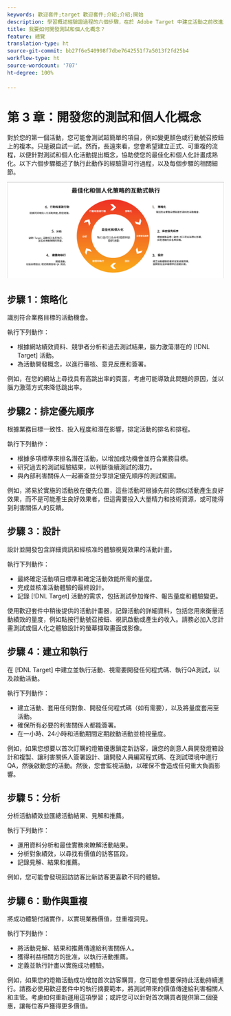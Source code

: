 ```yaml
---
keywords: 歡迎套件;target 歡迎套件;介紹;介紹;開始
description: 學習概述經驗證過程的六個步驟，在於 Adobe Target 中建立活動之前改進測試與個人化構想。
title: 我要如何開發測試和個人化概念？
feature: 總覽
translation-type: ht
source-git-commit: bb27f6e540998f7dbe7642551f7a5013f2fd25b4
workflow-type: ht
source-wordcount: '707'
ht-degree: 100%

---
```



# 第 3 章：開發您的測試和個人化概念

對於您的第一個活動，您可能會測試超簡單的項目，例如變更顏色或行動號召按鈕上的複本。只是親自試一試。然而，長遠來看，您會希望建立正式、可重複的流程，以便針對測試和個人化活動提出概念，協助使您的最佳化和個人化計畫成熟化。以下六個步驟概述了執行此動作的經驗證可行過程，以及每個步驟的相關細節。

![最佳化和個人化策略的互動式執行圖](/help/c-intro/assets/six-steps.png)

## 步驟 1：策略化

識別符合業務目標的活動機會。

執行下列動作：

* 根據網站績效資料、競爭者分析和過去測試結果，腦力激蕩潛在的 [!DNL Target] 活動。
* 為活動開發概念，以進行審核、意見反應和簽署。

例如，在您的網站上尋找具有高跳出率的頁面，考慮可能導致此問題的原因，並以腦力激蕩方式來降低跳出率。

## 步驟2：排定優先順序

根據業務目標一致性、投入程度和潛在影響，排定活動的排名和排程。

執行下列動作：

* 根據多項標準來排名潛在活動，以增加成功機會並符合業務目標。
* 研究過去的測試經驗結果，以判斷後續測試的潛力。
* 與內部利害關係人一起審查並分享排定優先順序的測試藍圖。

例如，將易於實施的活動放在優先位置，這些活動可根據先前的類似活動產生良好效果，而不是可能產生良好效果者，但這需要投入大量精力和技術資源，或可能得到利害關係人的反饋。

## 步驟 3：設計

設計並開發包含詳細資訊和經核准的體驗視覺效果的活動計畫。

執行下列動作：

* 最終確定活動項目標準和確定活動效能所需的量度。
* 完成並核准活動體驗的最終設計。
* 記錄 [!DNL Target] 活動的需求，包括測試參加條件、報告量度和體驗變更。

使用歡迎套件中稍後提供的活動計畫器，記錄活動的詳細資料，包括您用來衡量活動績效的量度，例如點按行動號召按鈕、視訊啟動或產生的收入。請務必加入您計畫測試或個人化之體驗設計的螢幕擷取畫面或影像。

## 步驟 4：建立和執行

在 [!DNL Target] 中建立並執行活動、視需要開發任何程式碼、執行QA測試，以及啟動活動。

執行下列動作：

* 建立活動、套用任何對象、開發任何程式碼（如有需要），以及將量度套用至活動。
* 確保所有必要的利害關係人都能簽署。
* 在一小時、24小時和活動期間定期啟動活動並檢視量度。

例如，如果您想要以首次訂購的燈箱優惠鎖定新訪客，讓您的創意人員開發燈箱設計和複製、讓利害關係人簽署設計、讓開發人員編寫程式碼、在測試環境中進行　QA，然後啟動您的活動。然後，您會監視活動，以確保不會造成任何重大負面影響。

## 步驟 5：分析

分析活動績效並匯總活動結果、見解和推薦。

執行下列動作：

* 運用資料分析和最佳實務來瞭解活動結果。
* 分析對象績效，以尋找有價值的訪客區段。
* 記錄見解、結果和推薦。

例如，您可能會發現回訪訪客比新訪客更喜歡不同的體驗。

## 步驟 6：動作與重複

將成功體驗付諸實作，以實現業務價值，並重複洞見。

執行下列動作：

* 將活動見解、結果和推薦傳達給利害關係人。
* 獲得利益相關方的批准，以執行活動推薦。
* 定義並執行計畫以實施成功體驗。

例如，如果您的燈箱活動成功增加首次訪客購買，您可能會想要保持此活動持續進行。請務必使用歡迎套件中的執行摘要範本，將測試帶來的價值傳達給利害相關人和主管。考慮如何重新運用這項學習；或許您可以針對首次購買者提供第二個優惠，讓每位客戶獲得更多價值。